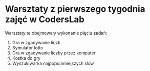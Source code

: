 # Warsztaty z pierwszego tygodnia zajęć w CodersLab
Warsztaty te obejmowały wykonanie pięciu zadań:
1. Gra w zgadywanie liczb
2. Symulator lotto
3. Gra w zgadywanie liczby przez komputer
4. Kostka do gry
5. Wyszukiwarka najpopularniejszych słów
